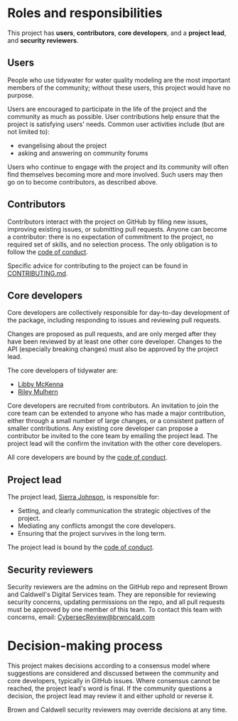 <!-- This is adapted from ggplot2 governance (Copyright (c) 2024 ggplot2 core developer team). -->


# Roles and responsibilities

This project has __users__, __contributors__, __core developers__, and a __project lead__, and __security reviewers__.

## Users

People who use tidywater for water quality modeling are the most important members of the community; without these users, this project would have no purpose.

Users are encouraged to participate in the life of the project and the community as much as possible. User contributions 
help ensure that the project is satisfying users' needs. Common user activities include (but are not limited to):

- evangelising about the project
- asking and answering on community forums

Users who continue to engage with the project and its community will often find themselves becoming more and more involved. Such users may then go on to become contributors, as described above.

## Contributors

Contributors interact with the project on GitHub by filing new issues, improving existing issues, or submitting pull requests. 
Anyone can become a contributor: there is no expectation of commitment to the project, no required set of skills, and no selection process. 
The only obligation is to follow the [code of conduct](CODE_OF_CONDUCT.md).

Specific advice for contributing to the project can be found in
[CONTRIBUTING.md](CONTRIBUTING.md).


## Core developers

Core developers are collectively responsible for day-to-day development of the package, including responding to issues and 
reviewing pull requests. 

Changes are proposed as pull requests, and are only merged after they have been reviewed by at least one other core developer. 
Changes to the API (especially breaking changes) must also be approved by the project lead. 

The core developers of tidywater are:
* [Libby McKenna](https://github.com/libbymckenna)
* [Riley Mulhern](https://github.com/remulhern)

Core developers are recruited from contributors. An invitation to join the core team can be extended to anyone who has made 
a major contribution, either through a small number of large changes, or a consistent pattern of smaller contributions. 
Any existing core developer can propose a contributor be invited to the core team by emailing the project lead. The project 
lead will the confirm the invitation with the other core developers.

All core developers are bound by the [code of conduct](CODE_OF_CONDUCT.md).

## Project lead

The project lead, [Sierra Johnson](https://github.com/sierrajohnson), is responsible for:

* Setting, and clearly communication the strategic objectives of the project.
* Mediating any conflicts amongst the core developers.
* Ensuring that the project survives in the long term.

The project lead is bound by the [code of conduct](CODE_OF_CONDUCT.md).

## Security reviewers

Security reviewers are the admins on the GitHub repo and represent Brown and Caldwell's Digital Services team. They are reponsible
for reviewing security concerns, updating permissions on the repo, and all pull requests must be approved by one member of this team.
To contact this team with concerns, email: CybersecReview@brwncald.com


# Decision-making process

This project makes decisions according to a consensus model where suggestions are considered and discussed between the community 
and core developers, typically in GitHub issues. Where consensus cannot be reached, the project lead's word is final. If the 
community questions a decision, the project lead may review it and either uphold or reverse it.

Brown and Caldwell security reviewers may override decisions at any time.

